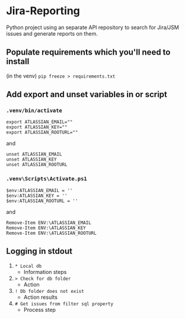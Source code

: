 # Jira-Reporting
Python project using an separate API repository to search for Jira/JSM issues and generate reports on them.

## Populate requirements which you'll need to install
(in the venv) `pip freeze > requirements.txt`

## Add export and unset variables in  or  script

### `.venv/bin/activate`
```
export ATLASSIAN_EMAIL=""
export ATLASSIAN_KEY=""
export ATLASSIAN_ROOTURL=""
```
and
```
unset ATLASSIAN_EMAIL
unset ATLASSIAN_KEY
unset ATLASSIAN_ROOTURL
```

### `.venv\Scripts\Activate.ps1`
```
$env:ATLASSIAN_EMAIL = ''
$env:ATLASSIAN_KEY = ''
$env:ATLASSIAN_ROOTURL = ''
```
and
```
Remove-Item ENV:\ATLASSIAN_EMAIL
Remove-Item ENV:\ATLASSIAN_KEY
Remove-Item ENV:\ATLASSIAN_ROOTURL
```

## Logging in stdout
1. `* Local db`
   - Information steps
2. `> Check for db folder`
   - Action
3. `! Db folder does not exist`
   - Action results
4. `# Get issues from filter sql property`
   - Process step
 